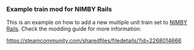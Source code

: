 ### Example train mod for NIMBY Rails

This is an example on how to add a new multiple unit train set to [NIMBY Rails](https://store.steampowered.com/app/1134710/NIMBY_Rails/). Check the modding guide for more information:

https://steamcommunity.com/sharedfiles/filedetails/?id=2268014666